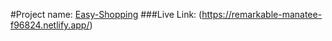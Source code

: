 #Project name: [Easy-Shopping](https://remarkable-manatee-f96824.netlify.app/)
###Live Link: (https://remarkable-manatee-f96824.netlify.app/)
